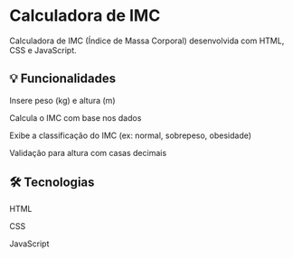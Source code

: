 # Calculadora de IMC
Calculadora de IMC (Índice de Massa Corporal) desenvolvida com HTML, CSS e JavaScript.

## 💡 Funcionalidades
Insere peso (kg) e altura (m)

Calcula o IMC com base nos dados

Exibe a classificação do IMC (ex: normal, sobrepeso, obesidade)

Validação para altura com casas decimais

## 🛠  Tecnologias

HTML

CSS

JavaScript
